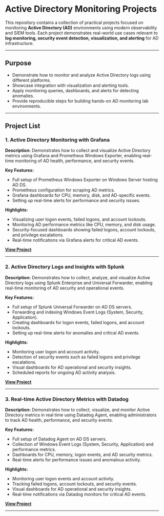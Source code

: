 # Active Directory Monitoring Projects



This repository contains a collection of practical projects focused on monitoring **Active Directory (AD)** environments using modern observability and SIEM tools. Each project demonstrates real-world use cases relevant to **log monitoring, security event detection, visualization, and alerting** for AD infrastructure.

---

## Purpose

* Demonstrate how to monitor and analyze Active Directory logs using different platforms.
* Showcase integration with visualization and alerting tools.
* Apply monitoring queries, dashboards, and alerts for detecting anomalies.
* Provide reproducible steps for building hands-on AD monitoring lab environments.

---

## Project List

### 1. Active Directory Monitoring with Grafana

**Description:** Demonstrates how to collect and visualize Active Directory metrics using Grafana and Prometheus Windows Exporter, enabling real-time monitoring of AD health, performance, and security events.

**Key Features:**
* Full setup of Prometheus Windows Exporter on Windows Server hosting AD DS.
* Prometheus configuration for scraping AD metrics.
* Grafana dashboards for CPU, memory, disk, and AD-specific events.
* Setting up real-time alerts for performance and security issues.

**Highlights:**
* Visualizing user logon events, failed logons, and account lockouts.
* Monitoring AD performance metrics like CPU, memory, and disk usage.
* Security-focused dashboards showing failed logons, account lockouts, and privilege escalations.
* Real-time notifications via Grafana alerts for critical AD events.

**[View Project](https://github.com/00112244/Active-Directory-Monitoring/blob/main/Active-Directory-Monitoring-with-Grafana.md)**

---

### 2. Active Directory Logs and Insights with Splunk

**Description:** Demonstrates how to collect, analyze, and visualize Active Directory logs using Splunk Enterprise and Universal Forwarder, enabling real-time monitoring of AD security and operational events.

**Key Features:**
* Full setup of Splunk Universal Forwarder on AD DS servers.
* Forwarding and indexing Windows Event Logs (System, Security, Application).
* Creating dashboards for logon events, failed logons, and account lockouts.
* Setting up real-time alerts for anomalies and critical AD events.

**Highlights:**
* Monitoring user logon and account activity.
* Detection of security events such as failed logons and privilege escalations.
* Visual dashboards for AD operational and security insights.
* Scheduled reports for ongoing AD activity analysis.

**[View Project](https://github.com/00112244/Active-Directory-Monitoring/blob/main/Active-Directory-Logs-and-Insights-with-Splunk.md)** 

---

### 3. Real-time Active Directory Metrics with Datadog

**Description:** Demonstrates how to collect, visualize, and monitor Active Directory metrics in real time using Datadog Agent, enabling administrators to track AD health, performance, and security events.

**Key Features:**
* Full setup of Datadog Agent on AD DS servers.
* Collection of Windows Event Logs (System, Security, Application) and performance metrics.
* Dashboards for CPU, memory, logon events, and AD security metrics.
* Real-time alerts for performance issues and anomalous activity.

**Highlights:**
* Monitoring user logon events and account activity.
* Tracking failed logons, account lockouts, and security events.
* Visual dashboards for AD operational and security insights.
* Real-time notifications via Datadog monitors for critical AD events.

**[View Project](https://github.com/00112244/Active-Directory-Monitoring/blob/main/Real-time-Active-Directory-Metrics-with-Datadog.md)**

---





